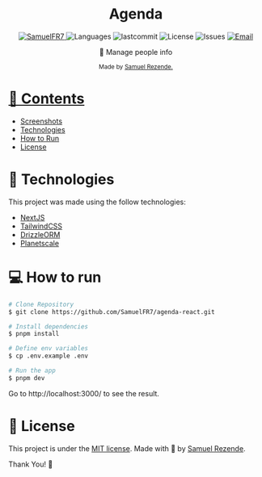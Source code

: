 <h1 align="center">Agenda</h1>

<p align="center">
   <a href="https://www.linkedin.com/in/samuel-ferreira-rezende-7bbbba206/">
      <img alt="SamuelFR7" src="https://img.shields.io/badge/-SamuelFR7-27AE60?style=flat&logo=Linkedin&logoColor=white" />
   </a>
  <img alt="Languages" src="https://img.shields.io/github/languages/count/SamuelFR7/agenda-react?color=%23527AE60" />
  <img alt="lastcommit" src="https://img.shields.io/github/last-commit/SamuelFR7/agenda-react?color=%23527AE60" />
  <img alt="License" src="https://img.shields.io/github/license/SamuelFR7/agenda-react?color=%23527AE60" />
  <img alt="Issues" src="https://img.shields.io/github/issues/SamuelFR7/agenda-react?color=%23527AE60">
  <a href="mailto:samuelferreirarezende@gmail.com">
   <img alt="Email" src="https://img.shields.io/badge/-samuelferreirarezende%40gmail.com-%23527AE60" />
  </a>
</p>

<p align="center">
  📗 Manage people info
</p>

<div align="center">
  <sub> Made by
    <a href="https://github.com/SamuelFR7">Samuel Rezende.
  </sub>
</div>

# 📌 Contents

- [Screenshots](#camera-screenshot)
- [Technologies](#rocket-technologies)
- [How to Run](#computer-how-to-run)
- [License](#page_facing_up-license)

# :rocket: Technologies

This project was made using the follow technologies:

- [NextJS](https://nextjs.org)
- [TailwindCSS](https://tailwindcss.com)
- [DrizzleORM](https://orm.drizzle.team)
- [Planetscale](https://planetscale.com)

# :computer: How to run

```bash
# Clone Repository
$ git clone https://github.com/SamuelFR7/agenda-react.git
```

```bash
# Install dependencies
$ pnpm install

# Define env variables
$ cp .env.example .env

# Run the app
$ pnpm dev
```

Go to http://localhost:3000/ to see the result.

# :page_facing_up: License

This project is under the [MIT license](./LICENSE).
Made with 💖 by [Samuel Rezende](https://www.linkedin.com/in/samuel-ferreira-rezende-7bbbba206/).

Thank You! 🚀
